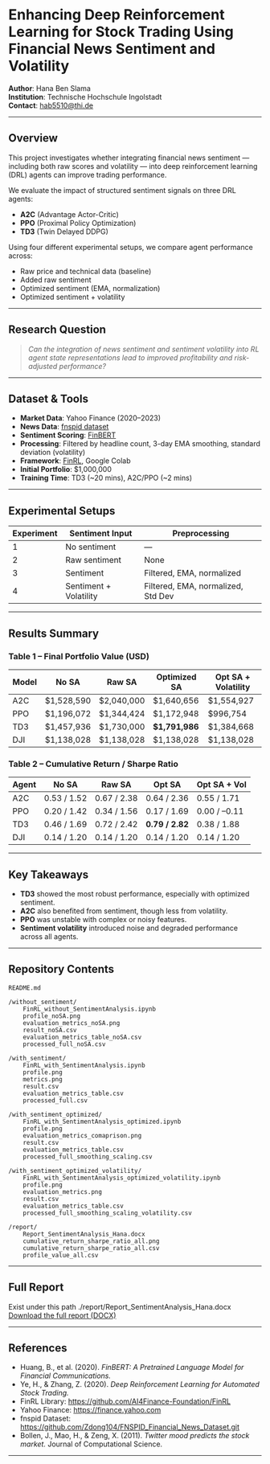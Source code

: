 # Enhancing Deep Reinforcement Learning for Stock Trading Using Financial News Sentiment and Volatility

**Author**: Hana Ben Slama  
**Institution**: Technische Hochschule Ingolstadt  
**Contact**: hab5510@thi.de  

---

## Overview

This project investigates whether integrating financial news sentiment — including both raw scores and volatility — into deep reinforcement learning (DRL) agents can improve trading performance.

We evaluate the impact of structured sentiment signals on three DRL agents:
- **A2C** (Advantage Actor-Critic)
- **PPO** (Proximal Policy Optimization)
- **TD3** (Twin Delayed DDPG)

Using four different experimental setups, we compare agent performance across:
- Raw price and technical data (baseline)
- Added raw sentiment
- Optimized sentiment (EMA, normalization)
- Optimized sentiment + volatility

---

## Research Question

> *Can the integration of news sentiment and sentiment volatility into RL agent state representations lead to improved profitability and risk-adjusted performance?*

---

## Dataset & Tools

- **Market Data**: Yahoo Finance (2020–2023)
- **News Data**: [fnspid dataset](https://github.com/Zdong104/FNSPID_Financial_News_Dataset.git)
- **Sentiment Scoring**: [FinBERT](https://arxiv.org/abs/2006.08097)
- **Processing**: Filtered by headline count, 3-day EMA smoothing, standard deviation (volatility)
- **Framework**: [FinRL](https://github.com/AI4Finance-Foundation/FinRL), Google Colab
- **Initial Portfolio**: $1,000,000  
- **Training Time**: TD3 (~20 mins), A2C/PPO (~2 mins)

---

## Experimental Setups

| Experiment | Sentiment Input | Preprocessing |
|-----------|------------------|---------------|
| 1         | No sentiment   | —             |
| 2         | Raw sentiment  | None          |
| 3         | Sentiment      | Filtered, EMA, normalized |
| 4         | Sentiment + Volatility | Filtered, EMA, normalized, Std Dev |

---

## Results Summary

### Table 1 – Final Portfolio Value (USD)

| Model | No SA | Raw SA | Optimized SA | Opt SA + Volatility |
|-------|-------|--------|--------------|----------------------|
| A2C   | $1,528,590 | $2,040,000 | $1,640,656 | $1,554,927 |
| PPO   | $1,196,072 | $1,344,424 | $1,172,948 | $996,754 |
| TD3   | $1,457,936 | $1,730,000 | **$1,791,986** | $1,384,668 |
| DJI   | $1,138,028 | $1,138,028 | $1,138,028 | $1,138,028 |

### Table 2 – Cumulative Return / Sharpe Ratio

| Agent | No SA | Raw SA | Opt SA | Opt SA + Vol |
|-------|-------|--------|--------|--------------|
| A2C   | 0.53 / 1.52 | 0.67 / 2.38 | 0.64 / 2.36 | 0.55 / 1.71 |
| PPO   | 0.20 / 1.42 | 0.34 / 1.56 | 0.17 / 1.69 | 0.00 / –0.11 |
| TD3   | 0.46 / 1.69 | 0.72 / 2.42 | **0.79 / 2.82** | 0.38 / 1.88 |
| DJI   | 0.14 / 1.20 | 0.14 / 1.20 | 0.14 / 1.20 | 0.14 / 1.20 |

---

## Key Takeaways

- **TD3** showed the most robust performance, especially with optimized sentiment.
- **A2C** also benefited from sentiment, though less from volatility.
- **PPO** was unstable with complex or noisy features.
- **Sentiment volatility** introduced noise and degraded performance across all agents.

---

## Repository Contents


```
README.md

/without_sentiment/
    FinRL_without_SentimentAnalysis.ipynb  
    profile_noSA.png  
    evaluation_metrics_noSA.png  
    result_noSA.csv  
    evaluation_metrics_table_noSA.csv  
    processed_full_noSA.csv  

/with_sentiment/
    FinRL_with_SentimentAnalysis.ipynb  
    profile.png  
    metrics.png  
    result.csv  
    evaluation_metrics_table.csv  
    processed_full.csv  

/with_sentiment_optimized/
    FinRL_with_SentimentAnalysis_optimized.ipynb  
    profile.png  
    evaluation_metrics_comaprison.png  
    result.csv  
    evaluation_metrics_table.csv  
    processed_full_smoothing_scaling.csv  

/with_sentiment_optimized_volatility/
    FinRL_with_SentimentAnalysis_optimized_volatility.ipynb  
    profile.png  
    evaluation_metrics.png  
    result.csv  
    evaluation_metrics_table.csv  
    processed_full_smoothing_scaling_volatility.csv  

/report/
    Report_SentimentAnalysis_Hana.docx  
    cumulative_return_sharpe_ratio_all.png  
    cumulative_return_sharpe_ratio_all.csv  
    profile_value_all.csv  
```

---

## Full Report

  Exist under this path ./report/Report_SentimentAnalysis_Hana.docx 
  [Download the full report (DOCX)](./report/Report_SentimentAnalysis_Hana.docx) 

---

## References

- Huang, B., et al. (2020). *FinBERT: A Pretrained Language Model for Financial Communications.*
- Ye, H., & Zhang, Z. (2020). *Deep Reinforcement Learning for Automated Stock Trading.*
- FinRL Library: https://github.com/AI4Finance-Foundation/FinRL  
- Yahoo Finance: https://finance.yahoo.com  
- fnspid Dataset: https://github.com/Zdong104/FNSPID_Financial_News_Dataset.git  
- Bollen, J., Mao, H., & Zeng, X. (2011). *Twitter mood predicts the stock market.* Journal of Computational Science.

---

